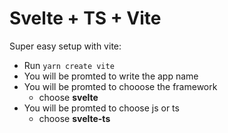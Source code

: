 # Svelte + TS + Vite

Super easy setup with vite:

- Run `yarn create vite` 
- You will be promted to write the app name
- You will be promted to chooose the framework
    - choose **svelte** 
- You will be promted to choose js or ts
    - choose **svelte-ts** 


